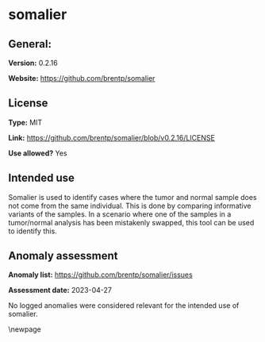 # somalier
## General:
**Version:** 0.2.16

**Website:** https://github.com/brentp/somalier

## License
**Type:** MIT

**Link:** https://github.com/brentp/somalier/blob/v0.2.16/LICENSE

**Use allowed?** Yes

## Intended use
Somalier is used to identify cases where the tumor and normal sample does not come from the same individual. 
This is done by comparing informative variants of the samples.
In a scenario where one of the samples in a tumor/normal analysis has been mistakenly swapped, this
tool can be used to identify this.

## Anomaly assessment
**Anomaly list:** https://github.com/brentp/somalier/issues

**Assessment date:** 2023-04-27

No logged anomalies were considered relevant for the intended use of somalier.

\newpage